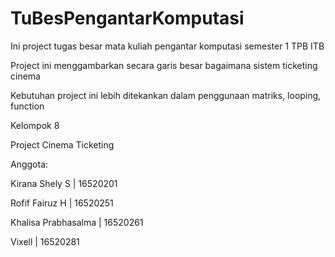 # TuBesPengantarKomputasi
Ini project tugas besar mata kuliah pengantar komputasi semester 1 TPB ITB

Project ini menggambarkan secara garis besar bagaimana sistem ticketing cinema

Kebutuhan project ini lebih ditekankan dalam penggunaan matriks, looping, function

Kelompok 8

Project Cinema Ticketing

Anggota:

Kirana Shely S      | 16520201

Rofif Fairuz H      | 16520251

Khalisa Prabhasalma | 16520261

Vixell              | 16520281
